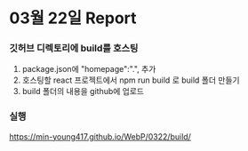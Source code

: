 # 03월 22일 Report
### 깃허브 디렉토리에 build를 호스팅 

1. package.json에 "homepage":".", 추가
2. 호스팅할 react 프로젝트에서 npm run build 로 build 폴더 만들기
3. build 폴더의 내용을 github에 업로드

### 실행
https://min-young417.github.io/WebP/0322/build/

